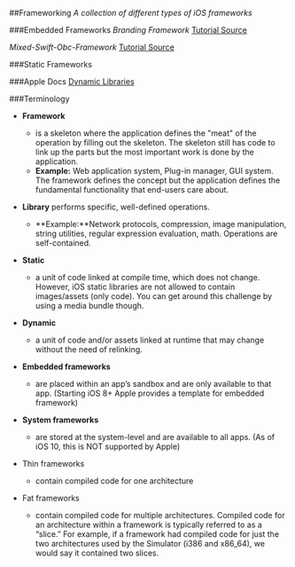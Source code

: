 ##Frameworking
*A collection of different types of iOS frameworks*


###Embedded Frameworks
*Branding Framework*
[Tutorial Source](http://code.hootsuite.com/an-introduction-to-creating-and-distributing-embedded-frameworks-in-ios/)

*Mixed-Swift-Obc-Framework*
[Tutorial Source](https://github.com/danieleggert/mixed-swift-objc-framework)

###Static Frameworks



###Apple Docs
[Dynamic Libraries](https://developer.apple.com/library/mac/documentation/DeveloperTools/Conceptual/DynamicLibraries/100-Articles/OverviewOfDynamicLibraries.html#//apple_ref/doc/uid/TP40001873-SW1)


###Terminology

* **Framework**
	* is a skeleton where the application defines the "meat" of the operation by filling out the skeleton. The skeleton still has code to link up the parts but the most important work is done by the application.
	* **Example:** Web application system, Plug-in manager, GUI system. The framework defines the concept but the application defines the fundamental functionality that end-users care about.

* **Library**
	performs specific, well-defined operations.
	* **Example:**Network protocols, compression, image manipulation, string utilities, regular expression evaluation, math. Operations are self-contained.

* **Static**
	* a unit of code linked at compile time, which does not change.
	However, iOS static libraries are not allowed to contain images/assets (only code). You can get around this challenge by using a media bundle though.

* **Dynamic**
	* a unit of code and/or assets linked at runtime that may change without the need of relinking.

* **Embedded frameworks** 
	* are placed within an app’s sandbox and are only available to that app. (Starting iOS 8+ Apple provides a template for embedded framework)

* **System frameworks**
	* are stored at the system-level and are available to all apps. (As of iOS 10, this is NOT supported by Apple)

* Thin frameworks 
	* contain compiled code for one architecture

* Fat frameworks
	* contain compiled code for multiple architectures. Compiled code for an architecture within a framework is typically referred to as a “slice.” For example, if a framework had compiled code for just the two architectures used by the Simulator (i386 and x86_64), we would say it contained two slices.


